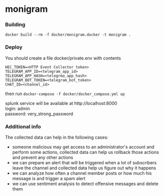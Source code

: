 # monigram

### Building

```docker build --rm -f docker/monigram.docker -t monigram .```

### Deploy
You should create a file docker/private.env with contents
```commandline
HEC_TOKEN=<HTTP Event Collector token>
TELEGRAM_APP_ID=<telegram_app_id>
TELEGRAM_APP_HASH=<telegrma_app_hash>
TELEGRAM_BOT_TOKEN=<telegram_bot_token>
CHAT_ID=<channel_id>
```
then run
```docker-compose -f docker/docker_compose.yml up```

splunk service will be available at http://localhost:8000  
login: admin  
password: very_strong_password

### Additional info

The collected data can help in the following cases:
 - someone malicious may get access to an administrator's account 
   and perform some actions, collected data can help us rollback 
   those actions and prevent any other actions
 - we can prepare an alert that will be triggered when a lot of
   subscribers leave the channel and collected data help us figure 
   out why it happens
 - we can analyze how often a channel member posts or how much his 
   message is and trigger a spam alert
 - we can use sentiment analysis to detect offensive messages and delete them